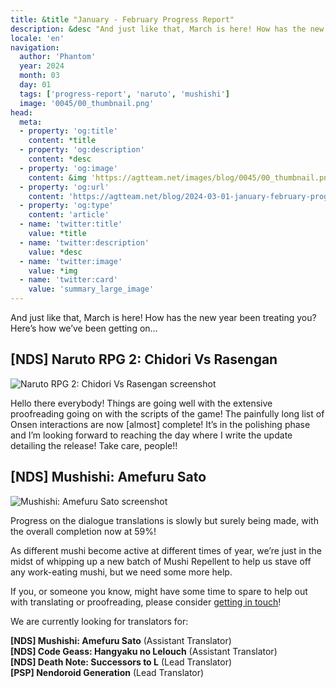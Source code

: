 ```yaml
---
title: &title "January - February Progress Report"
description: &desc "And just like that, March is here! How has the new year been treating you? Here’s how we’ve been getting on…"
locale: 'en'
navigation:
  author: 'Phantom'
  year: 2024
  month: 03
  day: 01
  tags: ['progress-report', 'naruto', 'mushishi']
  image: '0045/00_thumbnail.png'
head:
  meta:
  - property: 'og:title'
    content: *title
  - property: 'og:description'
    content: *desc
  - property: 'og:image'
    content: &img 'https://agtteam.net/images/blog/0045/00_thumbnail.png'
  - property: 'og:url'
    content: 'https://agtteam.net/blog/2024-03-01-january-february-progress-report'
  - property: 'og:type'
    content: 'article'
  - name: 'twitter:title'
    value: *title
  - name: 'twitter:description'
    value: *desc
  - name: 'twitter:image'
    value: *img
  - name: 'twitter:card'
    value: 'summary_large_image'
---
```


And just like that, March is here! How has the new year been treating you? Here’s how we’ve been getting on…

## \[NDS\] Naruto RPG 2: Chidori Vs Rasengan

![Naruto RPG 2: Chidori Vs Rasengan screenshot](/images/blog/0045/743780393309913088_0.png)

Hello there everybody! Things are going well with the extensive proofreading going on with the scripts of the game! The painfully long list of Onsen interactions are now \[almost\] complete! It’s in the polishing phase and I’m looking forward to reaching the day where I write the update detailing the release! Take care, people!!


## \[NDS\] Mushishi: Amefuru Sato

![Mushishi: Amefuru Sato screenshot](/images/blog/0045/743780393309913088_1.png)

Progress on the dialogue translations is slowly but surely being made, with the overall completion now at 59%!

As different mushi become active at different times of year, we’re just in the midst of whipping up a new batch of Mushi Repellent to help us stave off any work-eating mushi, but we need some more help.

If you, or someone you know, might have some time to spare to help out with translating or proofreading, please consider [getting in touch](https://href.li/?https://discord.com/invite/UUF7Zbm)!

We are currently looking for translators for:

**[NDS] Mushishi: Amefuru Sato** (Assistant Translator)  
**[NDS] Code Geass: Hangyaku no Lelouch** (Assistant Translator)  
**[NDS] Death Note: Successors to L** (Lead Translator)  
**[PSP] Nendoroid Generation** (Lead Translator)
